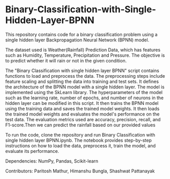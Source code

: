 # Binary-Classification-with-Single-Hidden-Layer-BPNN
This repository contains code for a binary classification problem using a single hidden layer Backpropagation Neural Network (BPNN) model.

The dataset used is Weather(Rainfall) Prediction Data, which has features such as Humidity, Temperature, Precipitation and Pressure. The objective is to predict whether it will rain or not in the given condition.

The "Binary Classification with single hidden layer BPNN" script contains functions to load and preprocess the data. The preprocessing steps include feature scaling and splitting the data into training and test sets. It defines the architecture of the BPNN model with a single hidden layer. The model is implemented using the SkLearn library. The hyperparameters of the model such as the learning rate, number of epochs, and number of neurons in the hidden layer can be modified in this script. It then trains the BPNN model using the training data and saves the trained model weights. It then loads the trained model weights and evaluates the model's performance on the test data. The evaluation metrics used are accuracy, precision, recall, and F1-score.Then we can predict the rainfall based on our provided values

To run the code, clone the repository and run Binary Classification with single hidden layer BPNN.ipynb. The notebook provides step-by-step instructions on how to load the data, preprocess it, train the model, and evaluate its performance.

Dependencies: NumPy, Pandas, Scikit-learn

Contributors: Paritosh Mathur, Himanshu Bungla, Shashwat Pattanayak

